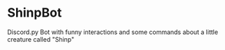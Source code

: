# ShinpBot
Discord.py Bot with funny interactions and some commands about a little creature called "Shinp"
